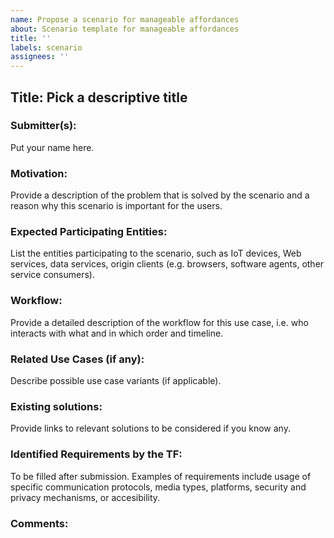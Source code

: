 ```yaml
---
name: Propose a scenario for manageable affordances
about: Scenario template for manageable affordances
title: ''
labels: scenario
assignees: ''
---
```


## Title: Pick a descriptive title

### Submitter(s): 

Put your name here.

### Motivation:

Provide a description of the problem that is solved by the scenario and a reason why this scenario is important for the users.

### Expected Participating Entities:

List the entities participating to the scenario, such as IoT devices, Web services, data services, origin clients (e.g. browsers, software agents, other service consumers).

### Workflow:

Provide a detailed description of the workflow for this use case, i.e. who interacts with what and in which order and timeline.

### Related Use Cases (if any):

Describe possible use case variants (if applicable).

### Existing solutions:

Provide links to relevant solutions to be considered if you know any.

### Identified Requirements by the TF:

To be filled after submission. Examples of requirements include usage of specific communication protocols, media types, platforms, security and privacy mechanisms, or accesibility.

### Comments:
